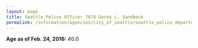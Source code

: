 ```yaml
---
layout: page
title: Seattle Police Officer 7678 Derek L. Sandbeck
permalink: /information/agencies/city_of_seattle/seattle_police_department/copbook/7678/
---
```


**Age as of Feb. 24, 2016:** 40.0
